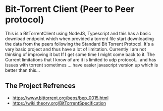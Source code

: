 # Bit-Torrent Client (Peer to Peer protocol)

This is a BitTorrentClient using NodeJS, Typescript and this has a basic download endpoint which when provided a torrent file start downloading the data from the peers following the Standard Bit Torrent Protocol. It's a vary basic project and thus have a lot of limitation. Currently I am not thinking of improving it but If I get some time I might come back to it. The Current limitations that I know of are it is limited to udp protocol... and has issues with torrent sometimes ... have easier javascript version up which is better than this...

## The Project Refrences

-   https://www.bittorrent.org/beps/bep_0015.html
-   https://wiki.theory.org/BitTorrentSpecification
